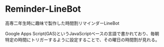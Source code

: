 # Reminder-LineBot
高専二年生時に趣味で製作した時間割リマインダーLineBot

Google Apps Script(GAS)というJavaScriptベースの言語で書かれており、毎朝特定の時間にトリガーするように設定することで、その曜日の時間割が見れる。
